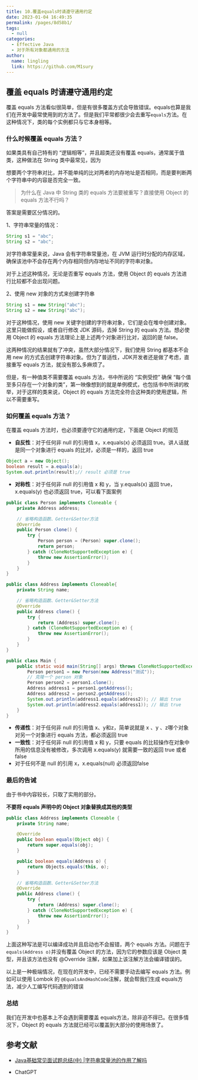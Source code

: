 ```yaml
---
title: 10.覆盖equals时请遵守通用约定
date: 2023-01-04 16:49:35
permalink: /pages/8d58b1/
tags: 
  - null
categories: 
  - Effective Java
  - 对于所有对象都通用的方法
author: 
  name: lingling
  link: https://github.com/M1sury
---
```


## 覆盖 equals 时请遵守通用约定

覆盖 equals 方法看似很简单，但是有很多覆盖方式会导致错误。equals也算是我们在开发中最常使用到的方法了。但是我们平常都很少会去重写`equals`方法。在这种情况下，类的每个实例都只与它本身相等。

### 什么时候覆盖 equals 方法？

如果类具有自己特有的 “逻辑相等”，并且超类还没有覆盖 equals，通常属于值类，这种做法在 String 类中最常见，因为

想要两个字符串对比，并不能单纯的比对两者的内存地址是否相同，而是要判断两个字符串中的内容是否完全一致。

>  为什么在 Java 中 String 类的 equals 方法要被重写？直接使用 Object 的 equals 方法不行吗？

答案是需要区分情况的。

1、字符串常量的情况：

```java
String s1 = "abc";
String s2 = "abc";
```

对字符串常量来说，Java 会有字符串常量池，在 JVM 运行时分配的内存区域，确保该池中不会存在两个内存相同但内存地址不同的字符串对象。

对于上述这种情况，无论是否重写 equals 方法，使用 Object 的 equals 方法进行比较都不会出现问题。

2、使用 new 对象的方式来创建字符串

```java
String s1 = new String("abc");
String s2 = new String("abc");
```

对于这种情况，使用 new 关键字创建的字符串对象，它们是会在堆中创建对象。这里只能做假设，或者自行修改 JDK 源码，去掉 String 的 equals 方法。想必使用 Object 的 equals 方法理论上是上述两个对象进行比对，返回的是 false。

这两种情况的结果就有了冲突，虽然大部分情况下，我们使用 String 都基本不会用 new 的方式去创建字符串对象。但为了普适性，JDK开发者还是做了考虑，直接重写 equals 方法，就没有那么多麻烦了。

但是，有一种值类不需要覆盖 equals 方法，书中所说的 “实例受控” 确保 “每个值至多只存在一个对象的类”，第一映像想到的就是单例模式，也包括书中所讲的枚举，对于这样的类来说，Object 的 equals 方法完全符合这种类的使用逻辑，所以不需要重写。

### 如何覆盖 equals 方法？

在覆盖 equals 方法时，也必须要遵守它的通用约定，下面是 Object 的规范

* **自反性**：对于任何非 null 的引用值 x，x.equals(x) 必须返回 true。讲人话就是同一个对象进行 equals 的比对，必须是一样的，返回 true

```java
Object a = new Object();
boolean result = a.equals(a);
System.out.println(result);// result 必须是 true
```

* **对称性**：对于任何非 null 的引用值 x 和 y，当 y.equals(x) 返回 true，x.equals(y) 也必须返回 true，可以看下面案例

```java
public class Person implements Cloneable {
    private Address address;

	// 省略构造函数、Getter&Setter方法
    @Override
    public Person clone() {
        try {
            Person person = (Person) super.clone();
            return person;
        } catch (CloneNotSupportedException e) {
            throw new AssertionError();
        }
    }
}

public class Address implements Cloneable{
    private String name;

    // 省略构造函数、Getter&Setter方法
    @Override
    public Address clone() {
        try {
            return (Address) super.clone();
        } catch (CloneNotSupportedException e) {
            throw new AssertionError();
        }
    }
}

public class Main {
    public static void main(String[] args) throws CloneNotSupportedException, IOException, ClassNotFoundException {
        Person person1 = new Person(new Address("测试"));
        // 克隆一个 person 对象
        Person person2 = person1.clone();
        Address address1 = person1.getAddress();
        Address address2 = person2.getAddress();
        System.out.println(address1.equals(address2)); // 输出 true
        System.out.println(address2.equals(address1)); // 输出 true
    }
}
```

* **传递性**：对于任何非 null 的引用值 x、y和z，简单说就是 x 、y 、z哪个对象对另一个对象进行 equals 方法，都必须返回 true
* **一致性**：对于任何非 null 的引用值 x 和 y，只要 equals 的比较操作在对象中所用的信息没有被修改，多次调用 x.equals(y) 就需要一致的返回 true 或者 false
* 对于任何不是 null 的引用 x，x.equals(null) 必须返回false

### 最后的告诫

由于书中内容较长，只取了实用的部分。

**不要将 equals 声明中的 Object 对象替换成其他的类型**

```java
public class Address implements Cloneable {
    private String name;

    @Override
    public boolean equals(Object obj) {
        return super.equals(obj);
    }

    public boolean equals(Address o) {
        return Objects.equals(this, o);
    }

    // 省略构造函数、Getter&Setter方法
    @Override
    public Address clone() {
        try {
            return (Address) super.clone();
        } catch (CloneNotSupportedException e) {
            throw new AssertionError();
        }
    }
}
```

上面这种写法是可以编译成功并且启动也不会报错，两个 equals 方法。问题在于`equals(Address o)`并没有覆盖 Object 的方法，因为它的参数应该是 Object 类型，并且该方法也没有 @Override 注解，如果加上该注解方法会编译错误的。

以上是一种极端情况，在现在的开发中，已经不需要手动去编写 equals 方法。例如可以使用 Lombok 的 `@EqualsAndHashCode`注解，就会帮我们生成 equals方法，减少人工编写代码遇到的错误

### 总结

我们在开发中也基本上不会遇到需要覆盖 equals方法，除非迫不得已。在很多情况下，Object 的 equals 方法就已经可以覆盖到大部分的使用场景了。

## 参考文献

* [Java基础常见面试题总结(中) |字符串常量池的作用了解吗](https://javaguide.cn/java/basis/java-basic-questions-02.html#字符串常量池的作用了解吗)

* ChatGPT
